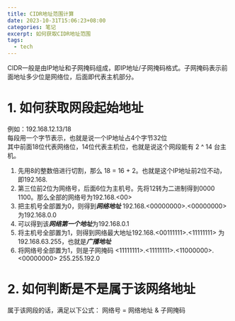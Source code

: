 ```yaml
---
title: CIDR地址范围计算
date: 2023-10-31T15:06:23+08:00
categories: 笔记
excerpt: 如何获取CIDR地址范围
tags:
  - tech
---
```



CIDR一般是由IP地址和子网掩码组成，即IP地址/子网掩码格式。子网掩码表示前面地址多少位是网络位，后面即代表主机部分。

# 1. 如何获取网段起始地址
例如：192.168.12.13/18    
每段用一个字节表示，也就是说一个IP地址占4个字节32位    
其中前面18位代表网络位，14位代表主机位，也就是说这个网段能有 2 ^ 14 台主机。    
1. 先用8的整数倍进行切割，那么 18 = 16  + 2。也就是这个IP地址前2位不动，即192.168.
2. 第三位前2位为网络号，后面6位为主机号。先将12转为二进制得到0000 1100。那么全部的网络号为192.168.<00>
3. 把主机号全部置为0，则得到***网络地址*** 192.168.<00000000>.<00000000> 为192.168.0.0
4. 可以得到该***网络第一个地址***为192.168.0.1
5. 将主机号全部置为1，则得到网络最大地址192.168.<00111111>.<11111111> 为192.168.63.255，也就是***广播地址***
6. 将网络号全部置为1，则是子网掩码 <11111111>.<11111111>.<11000000>.<00000000>  255.255.192.0

# 2. 如何判断是不是属于该网络地址
属于该网段的话，满足以下公式：
网络号 = 网络地址 & 子网掩码